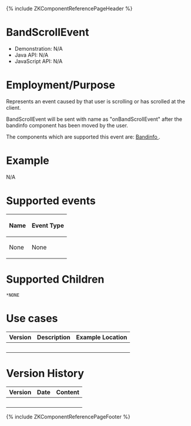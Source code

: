 {% include ZKComponentReferencePageHeader %}

# BandScrollEvent

- Demonstration: N/A
- Java API: N/A
- JavaScript API: N/A

# Employment/Purpose

Represents an event caused by that user is scrolling or has scrolled at
the client.

BandScrollEvent will be sent with name as "onBandScrollEvent" after the
bandinfo component has been moved by the user.

The components which are supported this event are: [ Bandinfo
](ZK_Component_Reference/Diagrams_and_Reports/Timeline/Bandinfo).

# Example

N/A

# Supported events

<table>
<thead>
<tr class="header">
<th><center>
<p>Name</p>
</center></th>
<th><center>
<p>Event Type</p>
</center></th>
</tr>
</thead>
<tbody>
<tr class="odd">
<td><p>None</p></td>
<td><p>None</p></td>
</tr>
</tbody>
</table>

# Supported Children

`*NONE`

# Use cases

| Version | Description | Example Location |
|---------|-------------|------------------|
|         |             |                  |

# Version History

| Version | Date | Content |
|---------|------|---------|
|         |      |         |

{% include ZKComponentReferencePageFooter %}
